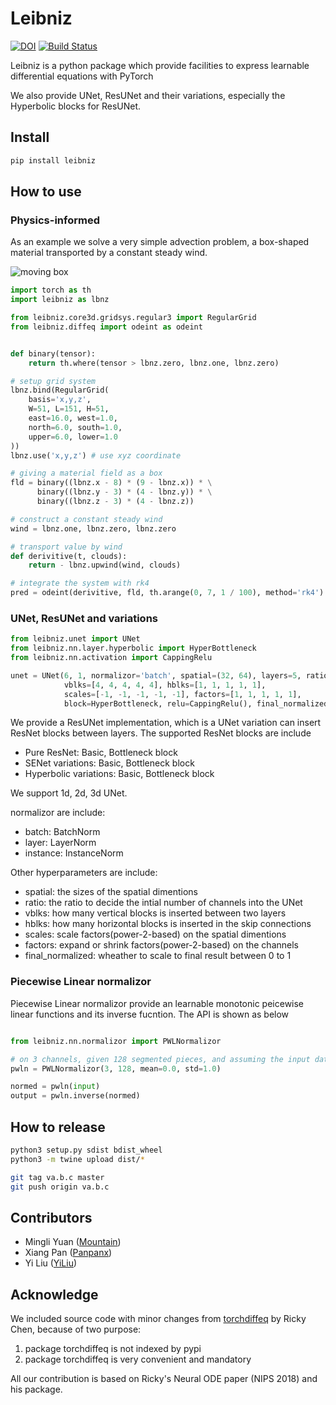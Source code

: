# Leibniz

[![DOI](https://zenodo.org/badge/208940378.svg)](https://zenodo.org/badge/latestdoi/208940378)
[![Build Status](https://api.travis-ci.com/caiyunapp/leibniz.svg?branch=master)](http://travis-ci.com/caiyunapp/leibniz) 

Leibniz is a python package which provide facilities to express learnable differential equations with PyTorch

We also provide UNet, ResUNet and their variations, especially the Hyperbolic blocks for ResUNet.

Install
--------

```bash
pip install leibniz
```


How to use
-----------

### Physics-informed

As an example we solve a very simple advection problem, a box-shaped material transported by a constant steady wind.

![moving box](https://raw.githubusercontent.com/caiyunapp/leibniz/master/advection_3d.gif)


```python
import torch as th
import leibniz as lbnz

from leibniz.core3d.gridsys.regular3 import RegularGrid
from leibniz.diffeq import odeint as odeint


def binary(tensor):
    return th.where(tensor > lbnz.zero, lbnz.one, lbnz.zero)

# setup grid system
lbnz.bind(RegularGrid(
    basis='x,y,z',
    W=51, L=151, H=51,
    east=16.0, west=1.0,
    north=6.0, south=1.0,
    upper=6.0, lower=1.0
))
lbnz.use('x,y,z') # use xyz coordinate

# giving a material field as a box 
fld = binary((lbnz.x - 8) * (9 - lbnz.x)) * \
      binary((lbnz.y - 3) * (4 - lbnz.y)) * \
      binary((lbnz.z - 3) * (4 - lbnz.z))

# construct a constant steady wind
wind = lbnz.one, lbnz.zero, lbnz.zero

# transport value by wind
def derivitive(t, clouds):
    return - lbnz.upwind(wind, clouds)

# integrate the system with rk4
pred = odeint(derivitive, fld, th.arange(0, 7, 1 / 100), method='rk4')
```

### UNet, ResUNet and variations

```python
from leibniz.unet import UNet
from leibniz.nn.layer.hyperbolic import HyperBottleneck
from leibniz.nn.activation import CappingRelu

unet = UNet(6, 1, normalizor='batch', spatial=(32, 64), layers=5, ratio=-1,
            vblks=[4, 4, 4, 4, 4], hblks=[1, 1, 1, 1, 1],
            scales=[-1, -1, -1, -1, -1], factors=[1, 1, 1, 1, 1],
            block=HyperBottleneck, relu=CappingRelu(), final_normalized=False)
```

We provide a ResUNet implementation, which is a UNet variation can insert ResNet blocks between layers.
The supported ResNet blocks are include
* Pure ResNet: Basic, Bottleneck block
* SENet variations: Basic, Bottleneck block
* Hyperbolic variations: Basic, Bottleneck block

We support 1d, 2d, 3d UNet.

normalizor are include:
* batch: BatchNorm
* layer: LayerNorm
* instance: InstanceNorm

Other hyperparameters are include:
* spatial: the sizes of the spatial dimentions
* ratio: the ratio to decide the intial number of channels into the UNet
* vblks: how many vertical blocks is inserted between two layers
* hblks: how many horizontal blocks is inserted in the skip connections
* scales: scale factors(power-2-based) on the spatial dimentions
* factors: expand or shrink factors(power-2-based) on the channels
* final_normalized: wheather to scale to final result between 0 to 1

### Piecewise Linear normalizor

Piecewise Linear normalizor provide an learnable monotonic peicewise linear functions and its inverse fucntion.
The API is shown as below

```python

from leibniz.nn.normalizor import PWLNormalizor

# on 3 channels, given 128 segmented pieces, and assuming the input data have a zero mean and 1.0 std
pwln = PWLNormalizor(3, 128, mean=0.0, std=1.0)

normed = pwln(input)
output = pwln.inverse(normed)
```

How to release
---------------

```bash
python3 setup.py sdist bdist_wheel
python3 -m twine upload dist/*

git tag va.b.c master
git push origin va.b.c
```

Contributors
------------

* Mingli Yuan ([Mountain](https://github.com/mountain))
* Xiang Pan ([Panpanx](https://github.com/Panpanx))
* Yi Liu ([YiLiu](https://github.com/YiLiu-Lly))

Acknowledge
-----------

We included source code with minor changes from [torchdiffeq](https://github.com/rtqichen/torchdiffeq) by Ricky Chen,
because of two purpose:
1. package torchdiffeq is not indexed by pypi
2. package torchdiffeq is very convenient and mandatory

All our contribution is based on Ricky's Neural ODE paper (NIPS 2018) and his package.

 
